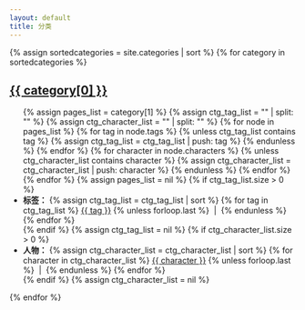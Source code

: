 ```yaml
---
layout: default
title: 分类
---
```


<div class="well article">
{% assign sortedcategories = site.categories | sort %}
{% for category in sortedcategories %}
    <a id="{{ category[0] }}" style="position: relative; top: -50px"></a>
    <h2><a href="{{ site.baseurl }}/categories-detail#{{ category[0] }}">{{ category[0] }}</a></h2>
    <ul>
    {% assign pages_list = category[1] %}
    <!-- Find tags and characters under the category -->
    {% assign ctg_tag_list = "" | split: "" %}
    {% assign ctg_character_list = "" | split: "" %}
    {% for node in pages_list %}
        {% for tag in node.tags %}
            {% unless ctg_tag_list contains tag %}
                {% assign ctg_tag_list = ctg_tag_list | push: tag %}
            {% endunless %}
        {% endfor %}
        {% for character in node.characters %}
            {% unless ctg_character_list contains character %}
                {% assign ctg_character_list = ctg_character_list | push: character %}
            {% endunless %}
        {% endfor %}
    {% endfor %}
    {% assign pages_list = nil %}
    <!-- Display tags under the category -->
    {% if ctg_tag_list.size > 0 %}
    <li>
        <span><strong>标签：</strong></span>
        {% assign ctg_tag_list = ctg_tag_list | sort %}
            {% for tag in ctg_tag_list %}
                <span>
                    <a href="{{ site.baseurl }}/tags#{{ tag }}">{{ tag }}</a>
                </span>
                {% unless forloop.last %}
                &nbsp;|&nbsp;
                {% endunless %}
            {% endfor %}
    </li>
    {% endif %}
    {% assign ctg_tag_list = nil %}
    <!-- Display characters under the category -->
    {% if ctg_character_list.size > 0 %}
    <li>
        <span><strong>人物：</strong></span>
        {% assign ctg_character_list = ctg_character_list | sort %}
            {% for character in ctg_character_list %}
                <span>
                    <a href="{{ site.baseurl }}/characters#{{ character }}">{{ character }}</a>
                </span>
                {% unless forloop.last %}
                &nbsp;|&nbsp;
                {% endunless %}
            {% endfor %}
    </li>
    {% endif %}
    {% assign ctg_character_list = nil %}
    </ul>
{% endfor %}
</div>
